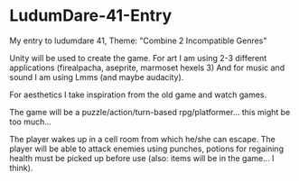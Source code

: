 # LudumDare-41-Entry
My entry to ludumdare 41, Theme: "Combine 2 Incompatible Genres"

Unity will be used to create the game. 
For art I am using 2-3 different applications (firealpacha, aseprite, marmoset hexels 3)
And for music and sound I am using Lmms (and maybe audacity).

For aesthetics I take inspiration from the old game and watch games.

The game will be a puzzle/action/turn-based rpg/platformer... this might be too much...

The player wakes up in a cell room from which he/she can escape.
The player will be able to attack enemies using punches, potions for regaining health must be picked up before use (also: items will be in the game... I think).
